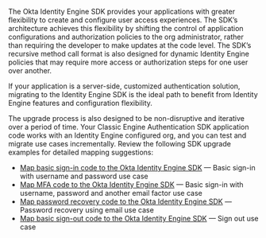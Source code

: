 The Okta Identity Engine SDK provides your applications with greater flexibility to create and configure user access experiences. The SDK’s architecture achieves this flexibility by shifting the control of application configurations and authorization policies to the org administrator, rather than requiring the developer to make updates at the code level. The SDK’s recursive method call format is also designed for dynamic Identity Engine policies that may require more access or authorization steps for one user over another.

If your application is a server-side, customized authentication solution, migrating to the Identity Engine SDK is the ideal path to benefit from Identity Engine features and configuration flexibility.

The upgrade process is also designed to be non-disruptive and iterative over a period of time. Your Classic Engine Authentication SDK application code works with an Identity Engine configured org, and you can test and migrate use cases incrementally. Review the following SDK upgrade examples for detailed mapping suggestions:

* [Map basic sign-in code to the Okta Identity Engine SDK](#map-basic-sign-in-code-to-the-okta-identity-engine-sdk) &mdash; Basic sign-in with username and password use case
* [Map MFA code to the Okta Identity Engine SDK](#map-MFA-code-to-the-okta-identity-engine-sdk) &mdash; Basic sign-in with username, password and another email factor use case
* [Map password recovery code to the Okta Identity Engine SDK](#map-password-recovery-code-to-the-okta-identity-engine-sdk) &mdash;Password recovery using email use case
* [Map basic sign-out code to the Okta Identity Engine SDK](#map-basic-sign-out-code-to-the-okta-identity-engine-sdk) &mdash; Sign out use case